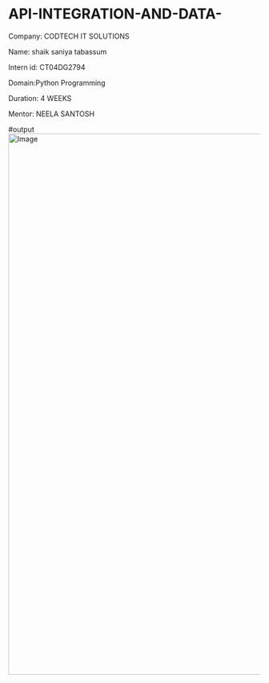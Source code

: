 # API-INTEGRATION-AND-DATA-

Company: CODTECH IT SOLUTIONS

Name: shaik saniya tabassum

Intern id: CT04DG2794

 Domain:Python Programming
 
 Duration: 4 WEEKS

Mentor: NEELA SANTOSH

#output
<img width="1920" height="1080" alt="Image" src="https://github.com/user-attachments/assets/99c8cae3-4efd-4f8e-9bc8-31ca7d7f45db" />
